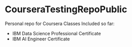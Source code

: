 # CourseraTestingRepoPublic
Personal repo for Coursera Classes
Included so far:
 - IBM Data Science Professional Certificate
 - IBM AI Engineer Certificate
